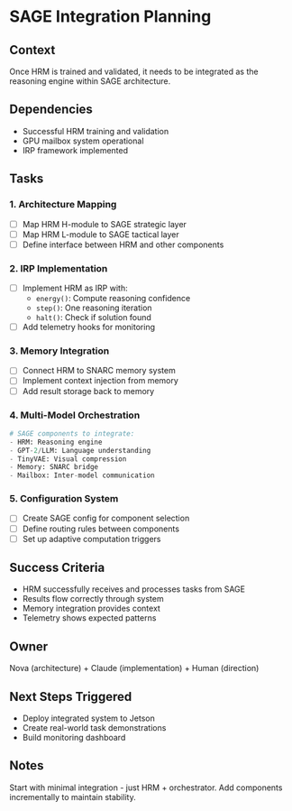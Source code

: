 # SAGE Integration Planning

## Context
Once HRM is trained and validated, it needs to be integrated as the reasoning engine within SAGE architecture.

## Dependencies
- Successful HRM training and validation
- GPU mailbox system operational
- IRP framework implemented

## Tasks

### 1. Architecture Mapping
- [ ] Map HRM H-module to SAGE strategic layer
- [ ] Map HRM L-module to SAGE tactical layer
- [ ] Define interface between HRM and other components

### 2. IRP Implementation
- [ ] Implement HRM as IRP with:
  - `energy()`: Compute reasoning confidence
  - `step()`: One reasoning iteration
  - `halt()`: Check if solution found
- [ ] Add telemetry hooks for monitoring

### 3. Memory Integration
- [ ] Connect HRM to SNARC memory system
- [ ] Implement context injection from memory
- [ ] Add result storage back to memory

### 4. Multi-Model Orchestration
```python
# SAGE components to integrate:
- HRM: Reasoning engine
- GPT-2/LLM: Language understanding
- TinyVAE: Visual compression
- Memory: SNARC bridge
- Mailbox: Inter-model communication
```

### 5. Configuration System
- [ ] Create SAGE config for component selection
- [ ] Define routing rules between components
- [ ] Set up adaptive computation triggers

## Success Criteria
- HRM successfully receives and processes tasks from SAGE
- Results flow correctly through system
- Memory integration provides context
- Telemetry shows expected patterns

## Owner
Nova (architecture) + Claude (implementation) + Human (direction)

## Next Steps Triggered
- Deploy integrated system to Jetson
- Create real-world task demonstrations
- Build monitoring dashboard

## Notes
Start with minimal integration - just HRM + orchestrator. Add components incrementally to maintain stability.